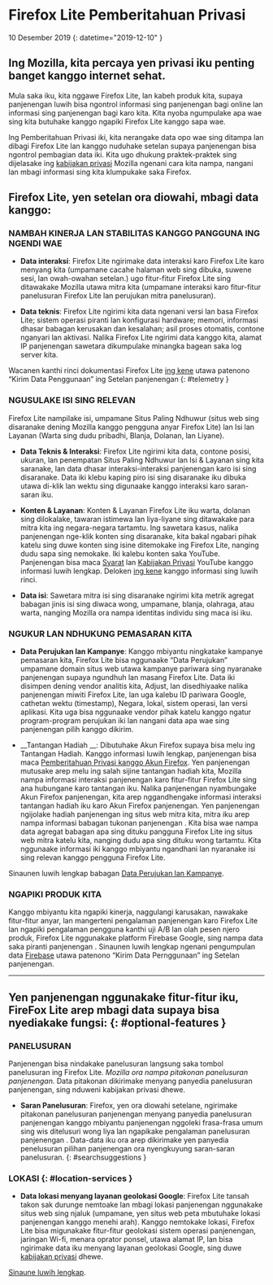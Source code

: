 # <span class="privacy-header-firefox-lite">Firefox Lite</span> <span class="privacy-header-policy">Pemberitahuan Privasi</span>

10 Desember 2019
{: datetime="2019-12-10" }

## Ing Mozilla, kita percaya yen privasi iku penting banget kanggo internet sehat.

Mula saka iku, kita nggawe Firefox Lite, lan kabeh produk kita, supaya panjenengan luwih bisa ngontrol informasi sing panjenengan bagi online lan informasi sing panjenengan bagi karo kita. Kita nyoba ngumpulake apa wae sing kita butuhake kanggo ngapiki Firefox Lite kanggo sapa wae.

Ing Pemberitahuan Privasi iki, kita nerangake data opo wae sing ditampa lan dibagi Firefox Lite lan kanggo nuduhake  setelan supaya panjenengan bisa ngontrol pembagian data iki. Kita ugo dhukung praktek-praktek sing dijelasake ing [kabijakan privasi](https://www.mozilla.org/privacy/) Mozilla ngenani cara kita nampa, nangani lan mbagi informasi sing kita klumpukake saka Firefox.

## Firefox Lite, yen setelan ora diowahi, mbagi data kanggo:

### NAMBAH KINERJA LAN STABILITAS KANGGO PANGGUNA ING NGENDI WAE

* __Data interaksi__: Firefox Lite ngirimake data interaksi karo Firefox Lite karo menyang kita (umpamane cacahe halaman web sing dibuka, suwene sesi, lan owah-owahan setelan.) ugo fitur-fitur Firefox Lite sing ditawakake Mozilla utawa mitra kita (umpamane interaksi karo fitur-fitur panelusuran Firefox Lite lan perujukan mitra panelusuran).

* __Data teknis__: Firefox Lite ngirimi kita data ngenani versi lan basa Firefox Lite; sistem operasi piranti lan konfigurasi hardware; memori, informasi dhasar babagan kerusakan dan kesalahan; asil proses otomatis, contone nganyari lan aktivasi. Nalika Firefox Lite ngirimi data kanggo kita, alamat IP panjenengan sawetara dikumpulake minangka bagean saka log server kita.

Wacanen kanthi rinci dokumentasi Firefox Lite [ing kene](https://support.mozilla.org/kb/send-usage-data-firefox-mobile-devices) utawa patenono “Kirim Data Penggunaan” ing Setelan panjenengan
{: #telemetry }

### NGUSULAKE ISI SING RELEVAN

Firefox Lite nampilake isi, umpamane Situs Paling Ndhuwur (situs web sing disaranake dening Mozilla kanggo pengguna anyar Firefox Lite) lan Isi lan Layanan (Warta sing dudu pribadhi, Blanja, Dolanan, lan Liyane).

* __Data Teknis & Interaksi__: Firefox Lite ngirimi kita data, contone posisi, ukuran, lan penempatan Situs Paling Ndhuwur lan Isi & Layanan sing kita saranake, lan data dhasar interaksi-interaksi panjenengan karo isi sing disaranake. Data iki klebu kaping piro isi sing disaranake iku dibuka utawa di-klik lan wektu sing digunaake kanggo interaksi karo saran-saran iku. 

* __Konten & Layanan__:  Konten & Layanan Firefox Lite iku warta, dolanan sing dilokalake, tawaran istimewa lan liya-liyane sing ditawakake para mitra kita ing negara-negara tartamtu. Ing sawetara kasus, nalika panjenengan nge-klik konten sing disaranake, kita bakal ngabari pihak katelu sing duwe konten sing isine ditemokake ing Firefox Lite, nanging dudu sapa sing nemokake. Iki kalebu konten saka YouTube. Panjenengan bisa maca [Syarat](https://www.youtube.com/t/terms) lan [Kabijakan Privasi](https://policies.google.com/privacy) YouTube kanggo informasi luwih lengkap. Deloken [ing kene](https://support.mozilla.org/kb/firefox-lite-content-and-services) kanggo informasi sing luwih rinci.

* __Data isi__: Sawetara mitra isi sing disaranake ngirimi kita metrik agregat babagan jinis isi sing diwaca wong, umpamane, blanja, olahraga, atau warta, nanging Mozilla ora nampa identitas individu sing maca isi iku.

### NGUKUR LAN NDHUKUNG PEMASARAN KITA

* __Data Perujukan lan Kampanye__: Kanggo mbiyantu ningkatake kampanye pemasaran kita, Firefox Lite bisa nggunaake “Data Perujukan” umpamane domain situs web utawa kampanye pariwara sing nyaranake panjenengan supaya ngundhuh lan masang Firefox Lite. Data iki disimpen dening vendor analitis kita, Adjust, lan disedhiyaake nalika panjenengan miwiti Firefox Lite, lan uga kalebu ID pariwara Google, cathetan wektu (timestamp), Negara, lokal, sistem operasi, lan versi aplikasi. Kita uga bisa nggunaake vendor pihak katelu kanggo ngatur program-program perujukan iki lan nangani data apa wae sing panjenengan pilih kanggo dikirim.

* __Tantangan Hadiah __: Dibutuhake Akun Firefox supaya bisa melu ing Tantangan Hadiah. Kanggo informasi luwih lengkap, panjenengan bisa maca [Pemberitahuan Privasi kanggo Akun Firefox](https://www.mozilla.org/en-US/privacy/firefox/#accounts). Yen panjenengan mutusake arep melu ing salah sijine tantangan hadiah kita, Mozilla nampa informasi interaksi panjenengan karo fitur-fitur Firefox Lite sing ana hubungane karo tantangan iku. Nalika panjenengan nyambungake Akun Firefox panjenengan, kita arep nggandhengake informasi interaksi tantangan hadiah iku karo Akun Firefox panjenengan. Yen panjenengan ngijolake hadiah panjenengan ing situs web mitra kita, mitra iku arep nampa informasi babagan tukonan panjenengan . Kita bisa wae nampa data agregat babagan apa sing dituku pangguna Firefox Lite ing situs web mitra katelu kita, nanging dudu apa sing dituku wong tartamtu. Kita nggunaake informasi iki kanggo mbiyantu ngandhani lan nyaranake isi sing relevan kanggo pengguna Firefox Lite. 

Sinaunen luwih lengkap babagan [Data Perujukan lan Kampanye](https://github.com/mozilla-tw/Rocket/wiki/Telemetry#install-campaign-tracking). 

### NGAPIKI PRODUK KITA

Kanggo mbiyantu kita ngapiki kinerja, naggulangi karusakan, nawakake fitur-fitur anyar, lan mangerteni pengalaman panjenengan karo Firefox Lite lan ngapiki pengalaman pengguna kanthi uji A/B lan olah pesen njero produk, Firefox Lite nggunakake platform Firebase Google, sing nampa data saka piranti panjenengan . Sinaunen luwih lengkap ngenani pengumpulan data [Firebase](https://support.google.com/firebase/answer/6318039?hl=en) utawa patenono “Kirim Data Pernggunaan” ing Setelan panjenengan.

---

## Yen panjenengan nggunakake fitur-fitur iku, FireFox Lite arep mbagi data supaya bisa nyediakake fungsi:  {: #optional-features }

### PANELUSURAN

Panjenengan bisa nindakake panelusuran langsung saka tombol panelusuran ing Firefox Lite. _Mozilla ora nampa pitakonan panelusuran panjenengan._ Data pitakonan dikirimake menyang panyedia panelusuran panjenengan, sing nduweni kabijakan privasi dhewe.

* __Saran Panelusuran__: Firefox, yen ora diowahi setelane, ngirimake pitakonan panelusuran panjenengan menyang panyedia panelusuran panjenengan kanggo mbiyantu panjenengan nggoleki frasa-frasa umum sing wis ditelusuri wong liya lan ngapikake pengalaman panelusuran panjenengan . Data-data iku ora arep dikirimake yen panyedia penelusuran pilihan panjenengan ora nyengkuyung saran-saran panelusuran.
{: #searchsuggestions }
    
### LOKASI {: #location-services }

* __Data lokasi menyang layanan geolokasi Google__: Firefox Lite tansah takon sak durunge nemtoake lan mbagi lokasi panjenengan nggunakake situs web sing njaluk (umpamane, yen situs web peta mbutuhake lokasi panjenengan kanggo menehi arah). Kanggo nemtokake lokasi, Firefox Lite bisa migunakake fitur-fitur geolokasi sistem operasi panjenengan, jaringan Wi-fi, menara oprator ponsel, utawa alamat IP, lan bisa ngirimake data iku menyang layanan geolokasi Google, sing duwe [kabijakan privasi](https://www.google.com/privacy/lsf.html) dhewe.

[Sinaune luwih lengkap](https://www.mozilla.org/firefox/geolocation/).
